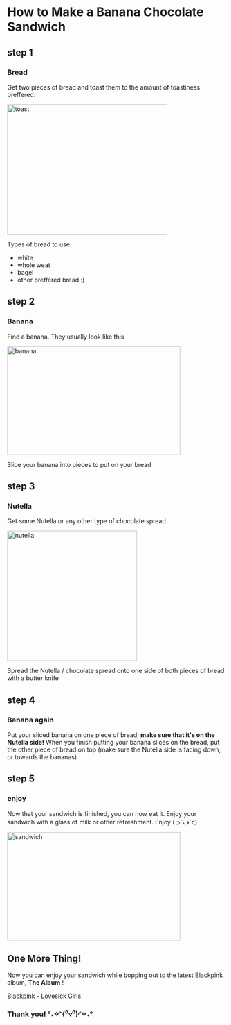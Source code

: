 # How to Make a Banana Chocolate Sandwich

## step 1

### Bread

Get two pieces of bread and toast them to the amount of toastiness preffered.

<img src="https://encrypted-tbn0.gstatic.com/images?q=tbn%3AANd9GcT0u4nkBvZHGT5veyfbEHl9D2jNE30PMJlKcw&usqp=CAU" alt="toast" width="370" height="300">

Types of bread to use:

- white
- whole weat 
- bagel
- other preffered bread :)

## step 2

### Banana

Find a banana. They usually look like this

<img src="https://api.time.com/wp-content/uploads/2019/11/gettyimages-459761948.jpg?quality=85&crop=0px%2C74px%2C1024px%2C536px&resize=1200%2C628&strip" alt="banana" width="400" height="250">

Slice your banana into pieces to put on your bread

## step 3

### Nutella

Get some Nutella or any other type of chocolate spread

<img src="https://i5.walmartimages.com/asr/5c4745a2-ac22-4faa-ad1a-c94630542ec0.7174989afa081173c0df849292a4e060.jpeg?odnHeight=450&odnWidth=450&odnBg=FFFFFF" alt="nutella" width="300" height="300">

Spread the Nutella / chocolate spread onto one side of both pieces of bread with a butter knife

## step 4

### Banana again

Put your sliced banana on one piece of bread, **make sure that it's on the Nutella side!**
When you finish putting your banana slices on the bread, put the other piece of bread on top (make sure the Nutella side is facing down, or towards the bananas)

## step 5

### enjoy 

Now that your sandwich is finished, you can now eat it. Enjoy your sandwich with a glass of milk or other refreshment. Enjoy (っ˘ڡ˘ς)

<img src="https://encrypted-tbn0.gstatic.com/images?q=tbn%3AANd9GcSOz66XFnryTufBvEjCuhnO_YXhzLmLT67BfA&usqp=CAU" alt="sandwich" width="400" height="250">

## One More Thing!

Now you can enjoy your sandwich while bopping out to the latest Blackpink album, **The Album** ! 

[Blackpink - Lovesick Girls](https://www.youtube.com/watch?v=dyRsYk0LyA8)

### Thank you! °˖✧◝(⁰▿⁰)◜✧˖° 

